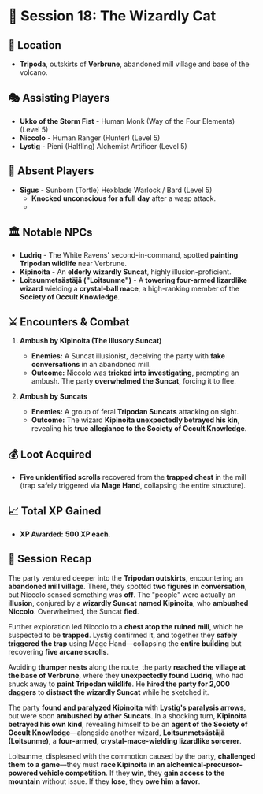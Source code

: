# 📜 Session 18: The Wizardly Cat

## 📍 **Location**  

- **Tripoda**, outskirts of **Verbrune**, abandoned mill village and base of the volcano.  

## 🎭 **Assisting Players**  

- **Ukko of the Storm Fist** - Human Monk (Way of the Four Elements) (Level 5)  
- **Niccolo** - Human Ranger (Hunter) (Level 5)  
- **Lystig** - Pieni (Halfling) Alchemist Artificer (Level 5)  

## 📜 **Absent Players**  
- **Sigus** - Sunborn (Tortle) Hexblade Warlock / Bard (Level 5)  
  - **Knocked unconscious for a full day** after a wasp attack.  
  - 
## 🏛 **Notable NPCs**  

- **Ludriq** - The White Ravens' second-in-command, spotted **painting Tripodan wildlife** near Verbrune.  
- **Kipinoita** - An **elderly wizardly Suncat**, highly illusion-proficient.  
- **Loitsunmetsästäjä ("Loitsunme")** - A **towering four-armed lizardlike wizard** wielding a **crystal-ball mace**, a high-ranking member of the **Society of Occult Knowledge**.  

## ⚔ **Encounters & Combat**  

1. **Ambush by Kipinoita (The Illusory Suncat)**  
   - **Enemies:** A Suncat illusionist, deceiving the party with **fake conversations** in an abandoned mill.  
   - **Outcome:** Niccolo was **tricked into investigating**, prompting an ambush. The party **overwhelmed the Suncat**, forcing it to flee.  

2. **Ambush by Suncats**  
   - **Enemies:** A group of feral **Tripodan Suncats** attacking on sight.  
   - **Outcome:** The wizard **Kipinoita unexpectedly betrayed his kin**, revealing his **true allegiance to the Society of Occult Knowledge**.  

## 💰 **Loot Acquired**  

- **Five unidentified scrolls** recovered from the **trapped chest** in the mill (trap safely triggered via **Mage Hand**, collapsing the entire structure).  

## 📈 **Total XP Gained**  

- **XP Awarded:** **500 XP each**.  

## 📖 **Session Recap**  

The party ventured deeper into the **Tripodan outskirts**, encountering an **abandoned mill village**. There, they spotted **two figures in conversation**, but Niccolo sensed something was **off**. The "people" were actually an **illusion**, conjured by a **wizardly Suncat named Kipinoita**, who **ambushed Niccolo**. Overwhelmed, the Suncat **fled**.  

Further exploration led Niccolo to a **chest atop the ruined mill**, which he suspected to be **trapped**. Lystig confirmed it, and together they **safely triggered the trap** using Mage Hand—collapsing the **entire building** but recovering **five arcane scrolls**.  

Avoiding **thumper nests** along the route, the party **reached the village at the base of Verbrune**, where they **unexpectedly found Ludriq**, who had snuck away to **paint Tripodan wildlife**. He **hired the party for 2,000 daggers** to **distract the wizardly Suncat** while he sketched it.  

The party **found and paralyzed Kipinoita** with **Lystig's paralysis arrows**, but were soon **ambushed by other Suncats**. In a shocking turn, **Kipinoita betrayed his own kind**, revealing himself to be an **agent of the Society of Occult Knowledge**—alongside another wizard, **Loitsunmetsästäjä (Loitsunme)**, a **four-armed, crystal-mace-wielding lizardlike sorcerer**.  

Loitsunme, displeased with the commotion caused by the party, **challenged them to a game**—they must **race Kipinoita in an alchemical-precursor-powered vehicle competition**. If they **win**, they **gain access to the mountain** without issue. If they **lose**, they **owe him a favor**.  
